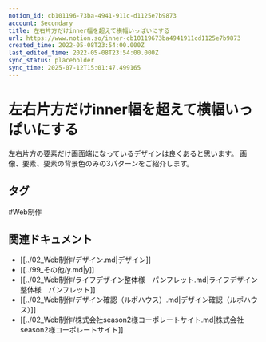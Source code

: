 ```yaml
---
notion_id: cb101196-73ba-4941-911c-d1125e7b9873
account: Secondary
title: 左右片方だけinner幅を超えて横幅いっぱいにする
url: https://www.notion.so/inner-cb10119673ba4941911cd1125e7b9873
created_time: 2022-05-08T23:54:00.000Z
last_edited_time: 2022-05-08T23:54:00.000Z
sync_status: placeholder
sync_time: 2025-07-12T15:01:47.499165
---
```

# 左右片方だけinner幅を超えて横幅いっぱいにする

左右片方の要素だけ画面端になっているデザインは良くあると思います。
画像、要素、要素の背景色のみの3パターンをご紹介します。

## タグ

#Web制作 

## 関連ドキュメント

- [[../02_Web制作/デザイン.md|デザイン]]
- [[../99_その他/y.md|y]]
- [[../02_Web制作/ライフデザイン整体様　パンフレット.md|ライフデザイン整体様　パンフレット]]
- [[../02_Web制作/デザイン確認（ルポハウス）.md|デザイン確認（ルポハウス）]]
- [[../02_Web制作/株式会社season2様コーポレートサイト.md|株式会社season2様コーポレートサイト]]
